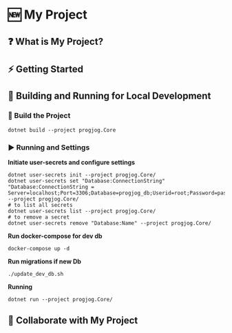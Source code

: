 # 🆕 My Project

## ❓ What is My Project?

## ⚡ Getting Started

## 🔧 Building and Running for Local Development

### 🔨 Build the Project
```shell
dotnet build --project progjog.Core
```

### ▶ Running and Settings

**Initiate user-secrets and configure settings**
```shell
dotnet user-secrets init --project progjog.Core/
dotnet user-secrets set "Database:ConnectionString" "Database:ConnectionString = Server=localhost;Port=3306;Database=progjog_db;Userid=root;Password=password;" --project progjog.Core/
# to list all secrets
dotnet user-secrets list --project progjog.Core/
# to remove a secret
dotnet user-secrets remove "Database:Name" --project progjog.Core/
```

**Run docker-compose for dev db**
```shell
docker-compose up -d 
```

**Run migrations if new Db**
```shell
./update_dev_db.sh
```

**Running**
```shell
dotnet run --project progjog.Core/
```

## 🤝 Collaborate with My Project
